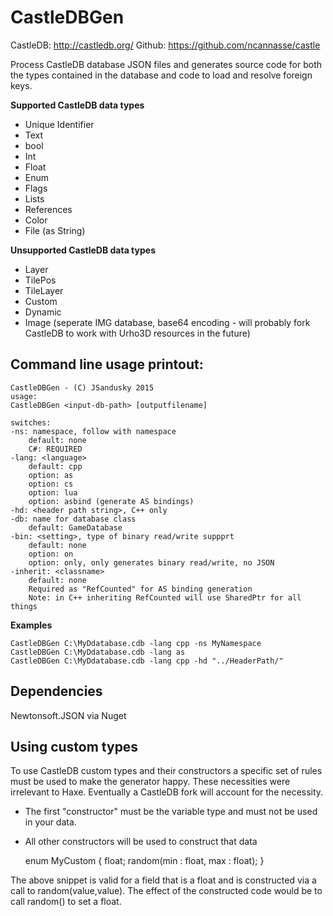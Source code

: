 # CastleDBGen

CastleDB: http://castledb.org/
Github: https://github.com/ncannasse/castle

Process CastleDB database JSON files and generates source code for both the types contained in the database and code to load and resolve foreign keys.

**Supported CastleDB data types**
* Unique Identifier
* Text
* bool
* Int
* Float
* Enum
* Flags
* Lists
* References
* Color
* File (as String)

**Unsupported CastleDB data types**
* Layer
* TilePos
* TileLayer
* Custom
* Dynamic
* Image (seperate IMG database, base64 encoding - will probably fork CastleDB to work with Urho3D resources in the future)

## Command line usage printout:

    CastleDBGen - (C) JSandusky 2015
    usage:
    CastleDBGen <input-db-path> [outputfilename]

    switches:
    -ns: namespace, follow with namespace
        default: none
        C#: REQUIRED
    -lang: <language>
        default: cpp
        option: as
        option: cs
        option: lua
        option: asbind (generate AS bindings)
    -hd: <header path string>, C++ only
    -db: name for database class
        default: GameDatabase
    -bin: <setting>, type of binary read/write suppprt
        default: none
        option: on
        option: only, only generates binary read/write, no JSON
    -inherit: <classname>
        default: none
        Required as "RefCounted" for AS binding generation
        Note: in C++ inheriting RefCounted will use SharedPtr for all things

**Examples**

    CastleDBGen C:\MyDdatabase.cdb -lang cpp -ns MyNamespace
    CastleDBGen C:\MyDdatabase.cdb -lang as
    CastleDBGen C:\MyDdatabase.cdb -lang cpp -hd "../HeaderPath/"

## Dependencies
Newtonsoft.JSON via Nuget

## Using custom types

To use CastleDB custom types and their constructors a specific set of rules must be used to make the generator happy. These necessities were irrelevant to Haxe. Eventually a CastleDB fork will account for the necessity.

* The first "constructor" must be the variable type and must not be used in your data.
* All other constructors will be used to construct that data


    enum MyCustom {
        float;
        random(min : float, max : float);
    }
    
The above snippet is valid for a field that is a float and is constructed via a call to random(value,value). The effect of the constructed code would be to call random() to set a float.
